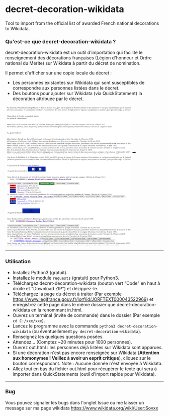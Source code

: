 # decret-decoration-wikidata
Tool to import from the official list of awarded French national decorations to Wikidata.

### Qu'est-ce que decret-decoration-wikidata ?
decret-decoration-wikidata est un outil d'importation qui facilite le renseignement des décorations françaises (Légion d'honneur et Ordre national du Mérite) sur Wikidata à partir du décret de nomination.

Il permet d'afficher sur une copie locale du décret :
* Les personnes existantes sur Wikidata qui sont susceptibles de correspondre aux personnes listées dans le décret.
* Des boutons pour ajouter sur Wikidata (via QuickStatement) la décoration attribuée par le décret.

<a href="doc/in.png"><img src="doc/in_400px.png"></a> &#10145; <a href="doc/out.png"><img src="doc/out_400px.png"></a>

---

### Utilisation
* Installez Python3 (gratuit).
* Installez le module ``requests`` (gratuit) pour Python3.
* Téléchargez decret-decoration-wikidata (bouton vert "Code" en haut à droite et "Download ZIP") et dézippez-le.
* Téléchargez la page du décret à traiter (Par exemple https://www.legifrance.gouv.fr/jorf/id/JORFTEXT000043522969) et enregistrez cette page dans le même dossier que decret-decoration-wikidata en la renommant in.html.
* Ouvrez un terminal (invite de commande) dans le dossier (Par exemple ``cd C:/xxx/xxx``).
* Lancez le programme avec la commande ``python3 decret-decoration-wikidata`` (ou éventuellement ``py decret-decoration-wikidata``).
* Renseignez les quelques questions posées.
* Attendez... (Comptez ~20 minutes pour 1000 personnes).
* Ouvrez out.html : les personnes déjà listées sur Wikidata sont apparues.
* Si une décoration n'est pas encore renseignée sur Wikidata (<b>Attention aux homonymes ! Veillez à avoir un esprit critique</b>), cliquez sur le bouton correspondant. Note : Aucune donnée n'est envoyée à Wikidata.
* Allez tout en bas du fichier out.html pour récupérer le texte qui sera à importer dans QuickStatements (outil d'import rapide pour Wikidata).
---

### Bug
Vous pouvez signaler les bugs dans l'onglet Issue ou me laisser un message sur ma page wikidata https://www.wikidata.org/wiki/User:Sovxx
